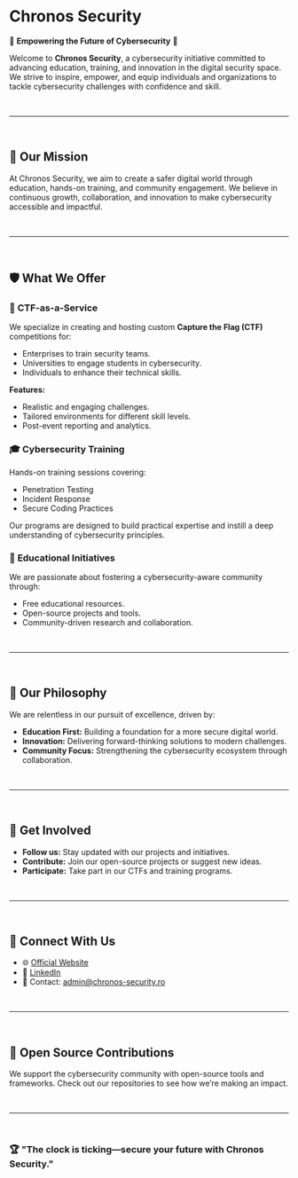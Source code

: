 # Chronos Security

🚀 **Empowering the Future of Cybersecurity** 🚀

Welcome to **Chronos Security**, a cybersecurity initiative committed to advancing education, training, and innovation in the digital security space. We strive to inspire, empower, and equip individuals and organizations to tackle cybersecurity challenges with confidence and skill.

<br>

---

<br>

## 🎯 **Our Mission**
At Chronos Security, we aim to create a safer digital world through education, hands-on training, and community engagement. We believe in continuous growth, collaboration, and innovation to make cybersecurity accessible and impactful.

<br>

---

<br>

## 🛡️ **What We Offer**

### 🔐 **CTF-as-a-Service**
We specialize in creating and hosting custom **Capture the Flag (CTF)** competitions for:
- Enterprises to train security teams.
- Universities to engage students in cybersecurity.
- Individuals to enhance their technical skills.

**Features:**
- Realistic and engaging challenges.
- Tailored environments for different skill levels.
- Post-event reporting and analytics.

### 🎓 **Cybersecurity Training**
Hands-on training sessions covering:
- Penetration Testing
- Incident Response
- Secure Coding Practices

Our programs are designed to build practical expertise and instill a deep understanding of cybersecurity principles.

### 🧩 **Educational Initiatives**
We are passionate about fostering a cybersecurity-aware community through:
- Free educational resources.
- Open-source projects and tools.
- Community-driven research and collaboration.

<br>

---

<br>

## 🌟 **Our Philosophy**
We are relentless in our pursuit of excellence, driven by:
- **Education First:** Building a foundation for a more secure digital world.
- **Innovation:** Delivering forward-thinking solutions to modern challenges.
- **Community Focus:** Strengthening the cybersecurity ecosystem through collaboration.

<br>

---

<br>

## 📢 **Get Involved**
- **Follow us:** Stay updated with our projects and initiatives.
- **Contribute:** Join our open-source projects or suggest new ideas.
- **Participate:** Take part in our CTFs and training programs.

<br>

---

<br>

## 🤝 **Connect With Us**
- 🌐 [Official Website](https://chronos-security.ro)
- 🔗 [LinkedIn](https://www.linkedin.com/company/chronos-security)
- 💌 Contact: [admin@chronos-security.ro](mailto:admin@chronos-security.ro)

<br>

---

<br>

## 🔧 **Open Source Contributions**
We support the cybersecurity community with open-source tools and frameworks. Check out our repositories to see how we’re making an impact.

<br>

---

<br>

### 🏆 **"The clock is ticking—secure your future with Chronos Security."**
